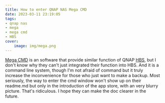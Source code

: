 ```yaml
---
title: How to enter QNAP NAS Mega CMD
date: 2023-03-11 23:19:05
tags: 
- qnap nas
- mega
- mega cmd
- HBS
cover:
    image: img/mega.png
---
```

[Mega CMD](https://github.com/meganz/MEGAcmd) is an software that provide similar function of QNAP [HBS](https://www.qnap.com/en-us/software/hybrid-backup-sync), but I don't know why they can't just integrated their function into HBS. And it is a command line system, though I'm not afraid of command but it truly increase the inconvenience for those who just want to make a backup. Most seriously, the way to enter the cmd window won't show up on their readme.md but only in the introduction of the app store, with an very blurry picture.  That's ridiculous. I hope they can make the doc clearer in the future. 

